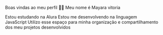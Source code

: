 Boas vindas ao meu perfil 💙💙
Meu nome é Mayara vitoria

Estou estudando na Alura
Estou me desenvolvendo na linguagem JavaScript
Utilizo esse espaço para minha organização e compartilhamento dos meu projetos desenvolvidos
